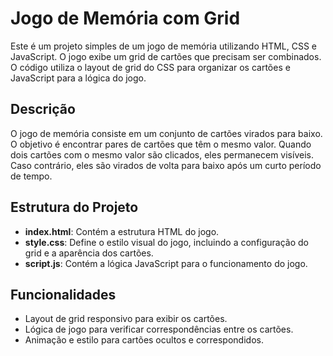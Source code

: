 # Jogo de Memória com Grid

Este é um projeto simples de um jogo de memória utilizando HTML, CSS e JavaScript. O jogo exibe um grid de cartões que precisam ser combinados. O código utiliza o layout de grid do CSS para organizar os cartões e JavaScript para a lógica do jogo.

## Descrição

O jogo de memória consiste em um conjunto de cartões virados para baixo. O objetivo é encontrar pares de cartões que têm o mesmo valor. Quando dois cartões com o mesmo valor são clicados, eles permanecem visíveis. Caso contrário, eles são virados de volta para baixo após um curto período de tempo.

## Estrutura do Projeto

- **index.html**: Contém a estrutura HTML do jogo.
- **style.css**: Define o estilo visual do jogo, incluindo a configuração do grid e a aparência dos cartões.
- **script.js**: Contém a lógica JavaScript para o funcionamento do jogo.

## Funcionalidades

- Layout de grid responsivo para exibir os cartões.
- Lógica de jogo para verificar correspondências entre os cartões.
- Animação e estilo para cartões ocultos e correspondidos.
